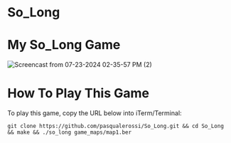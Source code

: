# So_Long

# My So_Long Game
![Screencast from 07-23-2024 02-35-57 PM (2)](https://github.com/user-attachments/assets/963aec88-cac0-4fe4-8219-fe8f90f93d8b)



# How To Play This Game

To play this game, copy the URL below into iTerm/Terminal:

```git clone https://github.com/pasqualerossi/So_Long.git && cd So_Long && make && ./so_long game_maps/map1.ber```
